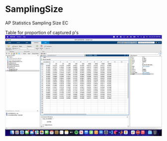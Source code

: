 # SamplingSize
AP Statistics Sampling Size EC


Table for proportion of captured p's
![alt text](https://github.com/BenMaydan/SamplingSize/blob/main/Screen%20Shot%202022-01-25%20at%209.54.01%20PM.png)
